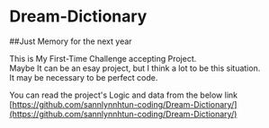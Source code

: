 # Dream-Dictionary

##Just Memory for the next year

This is My First-Time Challenge accepting Project.<br>
Maybe It can be an esay project, but I think a lot to be this situation.<br> 
It may be necessary to be perfect code.<br>

You can read the project's Logic and data from the below link<br>
[https://github.com/sannlynnhtun-coding/Dream-Dictionary/](https://github.com/sannlynnhtun-coding/Dream-Dictionary/)
